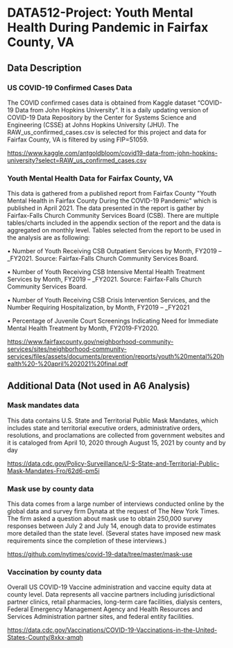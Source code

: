 # DATA512-Project: Youth Mental Health During Pandemic in Fairfax County, VA


## Data Description

### US COVID-19 Confirmed Cases Data

The COVID confirmed cases data is obtained from Kaggle dataset “COVID-19 Data from John Hopkins University”. It is a daily updating version of COVID-19 Data Repository by the Center for Systems Science and Engineering (CSSE) at Johns Hopkins University (JHU). The RAW_us_confirmed_cases.csv is selected for this project and data for Fairfax County, VA is filtered by using FIP=51059. 

https://www.kaggle.com/antgoldbloom/covid19-data-from-john-hopkins-university?select=RAW_us_confirmed_cases.csv

### Youth Mental Health Data for Fairfax County, VA

This data is gathered from a published report from Fairfax County "Youth Mental Health in Fairfax County During the COVID-19 Pandemic" which is published in April 2021. The data presented in the report is gather by Fairfax-Falls Church Community Services Board (CSB). There are multiple tables/charts included in the appendix section of the report and the data is aggregated on monthly level. Tables selected from the report to be used in the analysis are as following:

•	Number of Youth Receiving CSB Outpatient Services by Month, FY2019 – _FY2021. Source: Fairfax-Falls Church Community Services Board.

•	Number of Youth Receiving CSB Intensive Mental Health Treatment Services by Month, FY2019 – _FY2021. Source: Fairfax-Falls Church Community Services Board.

•	Number of Youth Receiving CSB Crisis Intervention Services, and the Number Requiring Hospitalization, by Month, FY2019 – _FY2021

•	Percentage of Juvenile Court Screenings Indicating Need for Immediate Mental Health Treatment by Month, FY2019-FY2020. 

https://www.fairfaxcounty.gov/neighborhood-community-services/sites/neighborhood-community-services/files/assets/documents/prevention/reports/youth%20mental%20health%20-%20april%202021%20final.pdf

## Additional Data (Not used in A6 Analysis)

### Mask mandates data

This data contains U.S. State and Territorial Public Mask Mandates, which includes state and territorial executive orders, administrative orders, resolutions, and proclamations are collected from government websites and it is cataloged from April 10, 2020 through August 15, 2021 by county and by day

https://data.cdc.gov/Policy-Surveillance/U-S-State-and-Territorial-Public-Mask-Mandates-Fro/62d6-pm5i

### Mask use by county data

This data comes from a large number of interviews conducted online by the global data and survey firm Dynata at the request of The New York Times. The firm asked a question about mask use to obtain 250,000 survey responses between July 2 and July 14, enough data to provide estimates more detailed than the state level. (Several states have imposed new mask requirements since the completion of these interviews.)

https://github.com/nytimes/covid-19-data/tree/master/mask-use

### Vaccination by county data

Overall US COVID-19 Vaccine administration and vaccine equity data at county level. Data represents all vaccine partners including jurisdictional partner clinics, retail pharmacies, long-term care facilities, dialysis centers, Federal Emergency Management Agency and Health Resources and Services Administration partner sites, and federal entity facilities. 

https://data.cdc.gov/Vaccinations/COVID-19-Vaccinations-in-the-United-States-County/8xkx-amqh
